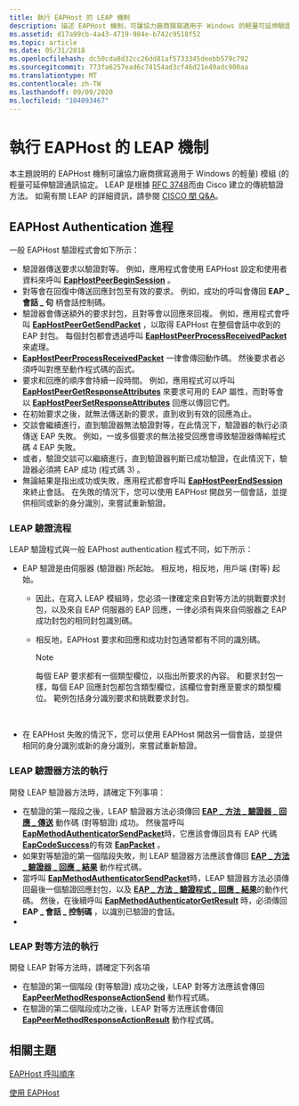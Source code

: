 ```yaml
---
title: 執行 EAPHost 的 LEAP 機制
description: 描述 EAPHost 機制，可讓協力廠商撰寫適用于 Windows 的輕量可延伸驗證通訊協定 (LEAP) 模組。
ms.assetid: d17a99cb-4a43-4719-984e-b742c9518f52
ms.topic: article
ms.date: 05/31/2018
ms.openlocfilehash: dc50cda8d32cc26dd81af5733345deebb579c792
ms.sourcegitcommit: 773fa6257ead6c74154ad3cf46d21e49adc900aa
ms.translationtype: MT
ms.contentlocale: zh-TW
ms.lasthandoff: 09/09/2020
ms.locfileid: "104093467"
---
```

# <a name="implementing-the-eaphost-leap-mechanism"></a>執行 EAPHost 的 LEAP 機制

本主題說明的 EAPHost 機制可讓協力廠商撰寫適用于 Windows 的輕量) 模組 (的輕量可延伸驗證通訊協定。 LEAP 是根據 [RFC 3748](https://go.microsoft.com/fwlink/p/?linkid=84016)而由 Cisco 建立的傳統驗證方法。 如需有關 LEAP 的詳細資訊，請參閱 [CISCO 閏 Q&A](https://go.microsoft.com/fwlink/p/?linkid=84018)。

## <a name="eaphost-authentication-process"></a>EAPHost Authentication 進程

一般 EAPHost 驗證程式會如下所示：

-   驗證器傳送要求以驗證對等。 例如，應用程式會使用 EAPHost 設定和使用者資料來呼叫 [**EapHostPeerBeginSession**](/previous-versions/windows/desktop/api/eappapis/nf-eappapis-eaphostpeerbeginsession) 。
-   對等會在回復中傳送回應封包至有效的要求。 例如，成功的呼叫會傳回 **EAP \_ 會話 \_ 句** 柄會話控制碼。
-   驗證器會傳送額外的要求封包，且對等會以回應來回複。 例如，應用程式會呼叫 [**EapHostPeerGetSendPacket**](/previous-versions/windows/desktop/api/eappapis/nf-eappapis-eaphostpeergetsendpacket) ，以取得 EAPHost 在整個會話中收到的 EAP 封包。 每個封包都會透過呼叫 [**EapHostPeerProcessReceivedPacket**](/previous-versions/windows/desktop/api/eappapis/nf-eappapis-eaphostpeerprocessreceivedpacket)來處理。
-   [**EapHostPeerProcessReceivedPacket**](/previous-versions/windows/desktop/api/eappapis/nf-eappapis-eaphostpeerprocessreceivedpacket) 一律會傳回動作碼。 然後要求者必須呼叫對應至動作程式碼的函式。
-   要求和回應的順序會持續一段時間。 例如，應用程式可以呼叫 [**EapHostPeerGetResponseAttributes**](/previous-versions/windows/desktop/api/eappapis/nf-eappapis-eaphostpeergetresponseattributes) 來要求可用的 EAP 屬性，而對等會以 [**EapHostPeerSetResponseAttributes**](/previous-versions/windows/desktop/api/eappapis/nf-eappapis-eaphostpeersetresponseattributes) 回應以傳回它們。
-   在初始要求之後，就無法傳送新的要求，直到收到有效的回應為止。
-   交談會繼續進行，直到驗證器無法驗證對等，在此情況下，驗證器的執行必須傳送 EAP 失敗。 例如，一或多個要求的無法接受回應會導致驗證器傳輸程式碼 4 EAP 失敗。
-   或者，驗證交談可以繼續進行，直到驗證器判斷已成功驗證，在此情況下，驗證器必須將 EAP 成功 (程式碼 3) 。
-   無論結果是指出成功或失敗，應用程式都會呼叫 [**EapHostPeerEndSession**](/previous-versions/windows/desktop/api/eappapis/nf-eappapis-eaphostpeerendsession) 來終止會話。 在失敗的情況下，您可以使用 EAPHost 開啟另一個會話，並提供相同或新的身分識別，來嘗試重新驗證。

### <a name="leap-authentication-process"></a>LEAP 驗證流程

LEAP 驗證程式與一般 EAPhost authentication 程式不同，如下所示：

-   EAP 驗證是由伺服器 (驗證器) 所起始。 相反地，相反地，用戶端 (對等) 起始。
    -   因此，在寫入 LEAP 模組時，您必須一律確定來自對等方法的挑戰要求封包，以及來自 EAP 伺服器的 EAP 回應，一律必須有與來自伺服器之 EAP 成功封包的相同封包識別碼。

    <!-- -->

    -   相反地，EAPHost 要求和回應和成功封包通常都有不同的識別碼。
        > [!Note]  
        > 每個 EAP 要求都有一個類型欄位，以指出所要求的內容。 和要求封包一樣，每個 EAP 回應封包都包含類型欄位，該欄位會對應至要求的類型欄位。 範例包括身分識別要求和挑戰要求封包。

         

-   在 EAPHost 失敗的情況下，您可以使用 EAPHost 開啟另一個會話，並提供相同的身分識別或新的身分識別，來嘗試重新驗證。

### <a name="leap-authenticator-method-implementation"></a>LEAP 驗證器方法的執行

開發 LEAP 驗證器方法時，請確定下列事項：

-   在驗證的第一階段之後，LEAP 驗證器方法必須傳回 [**EAP \_ 方法 \_ 驗證器 \_ 回應 \_ 傳送**](/windows/desktop/api/EapAuthenticatorActionDefine/ne-eapauthenticatoractiondefine-eap_method_authenticator_response_action) 動作碼 (對等驗證) 成功。 然後當呼叫 [**EapMethodAuthenticatorSendPacket**](/previous-versions/windows/desktop/api/eapmethodauthenticatorapis/nf-eapmethodauthenticatorapis-eapmethodauthenticatorsendpacket)時，它應該會傳回具有 EAP 代碼 [**EapCodeSuccess**](/windows/win32/api/eapmethodtypes/ne-eapmethodtypes-eapcode)的有效 [**EapPacket**](/windows/win32/api/eapmethodtypes/ns-eapmethodtypes-eappacket) 。
-   如果對等驗證的第一個階段失敗，則 LEAP 驗證器方法應該會傳回 [**EAP \_ 方法 \_ 驗證器 \_ 回應 \_ 結果**](/windows/desktop/api/EapAuthenticatorActionDefine/ne-eapauthenticatoractiondefine-eap_method_authenticator_response_action) 動作程式碼。
-   當呼叫 [**EapMethodAuthenticatorSendPacket**](/previous-versions/windows/desktop/api/eapmethodauthenticatorapis/nf-eapmethodauthenticatorapis-eapmethodauthenticatorsendpacket)時，LEAP 驗證器方法必須傳回最後一個驗證回應封包，以及 [**EAP \_ 方法 \_ 驗證程式 \_ 回應 \_ 結果**](/windows/desktop/api/EapAuthenticatorActionDefine/ne-eapauthenticatoractiondefine-eap_method_authenticator_response_action)的動作代碼。 然後，在後續呼叫 [**EapMethodAuthenticatorGetResult**](/previous-versions/windows/desktop/api/eapmethodauthenticatorapis/nf-eapmethodauthenticatorapis-eapmethodauthenticatorgetresult) 時，必須傳回 **EAP \_ 會話 \_ 控制碼** ，以識別已驗證的會話。
-   

### <a name="leap-peer-method-implementation"></a>LEAP 對等方法的執行

開發 LEAP 對等方法時，請確定下列各項

-   在驗證的第一個階段 (對等驗證) 成功之後，LEAP 對等方法應該會傳回 [**EapPeerMethodResponseActionSend**](/windows/win32/api/eapauthenticatoractiondefine/ne-eapauthenticatoractiondefine-eappeermethodresponseaction) 動作程式碼。
-   在驗證的第二個階段成功之後，LEAP 對等方法應該會傳回 [**EapPeerMethodResponseActionResult**](/windows/win32/api/eapauthenticatoractiondefine/ne-eapauthenticatoractiondefine-eappeermethodresponseaction) 動作程式碼。

## <a name="related-topics"></a>相關主題

<dl> <dt>

[EAPHost 呼叫順序](about-eaphost-call-sequences.md)
</dt> <dt>

[使用 EAPHost](using-eap-host.md)
</dt> </dl>

 

 




